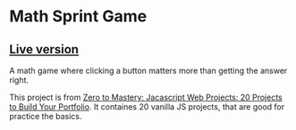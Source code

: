 # Math Sprint Game

## [Live version](https://dhadhazi.github.io/math-sprint-game/)

A math game where clicking a button matters more than getting the answer right.


This project is from [Zero to Mastery: Jacascript Web Projects: 20 Projects to Build Your Portfolio](https://academy.zerotomastery.io/p/javascript-projects). It containes 20 vanilla JS projects, that are good for practice the basics.
